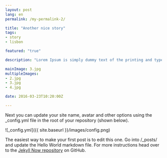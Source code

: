 ```yaml
---
layout: post
lang: en
permalink: /my-permalink-2/

title: "Another nice story"
tags:
- story
- lisbon

featured: "true"

description: "Lorem Ipsum is simply dummy text of the printing and typesetting industry. Lorem Ipsum is simply dummy text of the printing and typesetting industry. Lorem Ipsum is simply dummy text of the printing and typesetting industry."

mainImage: 3.jpg
multipleImages:
- 2.jpg
- 3.jpg
- 4.jpg

date: 2016-03-23T10:20:00Z

---
```


Next you can update your site name, avatar and other options using the _config.yml file in the root of your repository (shown below).

![_config.yml]({{ site.baseurl }}/images/config.png)

The easiest way to make your first post is to edit this one. Go into /_posts/ and update the Hello World markdown file. For more instructions head over to the [Jekyll Now repository](https://github.com/barryclark/jekyll-now) on GitHub.
